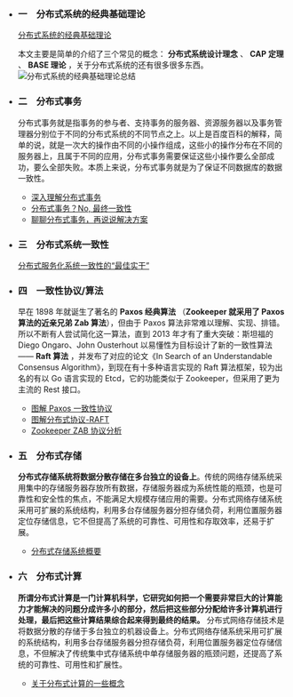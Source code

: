 - ### 一　分布式系统的经典基础理论

  [分布式系统的经典基础理论](https://blog.csdn.net/qq_34337272/article/details/80444032)

  本文主要是简单的介绍了三个常见的概念： **分布式系统设计理念** 、 **CAP 定理** 、 **BASE 理论** ，关于分布式系统的还有很多很多东西。
  ![分布式系统的经典基础理论总结](https://user-gold-cdn.xitu.io/2018/5/24/1639234237ec9805?w=791&h=466&f=png&s=55908)

- ### 二　分布式事务
  分布式事务就是指事务的参与者、支持事务的服务器、资源服务器以及事务管理器分别位于不同的分布式系统的不同节点之上。以上是百度百科的解释，简单的说，就是一次大的操作由不同的小操作组成，这些小的操作分布在不同的服务器上，且属于不同的应用，分布式事务需要保证这些小操作要么全部成功，要么全部失败。本质上来说，分布式事务就是为了保证不同数据库的数据一致性。
  - [深入理解分布式事务](http://www.codeceo.com/article/distributed-transaction.html)
  - [分布式事务？No, 最终一致性](https://zhuanlan.zhihu.com/p/25933039)
  - [聊聊分布式事务，再说说解决方案](https://www.cnblogs.com/savorboard/p/distributed-system-transaction-consistency.html)

* ### 三　分布式系统一致性

  [分布式服务化系统一致性的“最佳实干”](https://www.jianshu.com/p/1156151e20c8)

* ### 四　一致性协议/算法

  早在 1898 年就诞生了著名的 **Paxos 经典算法** （**Zookeeper 就采用了 Paxos 算法的近亲兄弟 Zab 算法**），但由于 Paxos 算法非常难以理解、实现、排错。所以不断有人尝试简化这一算法，直到 2013 年才有了重大突破：斯坦福的 Diego Ongaro、John Ousterhout 以易懂性为目标设计了新的一致性算法—— **Raft 算法** ，并发布了对应的论文《In Search of an Understandable Consensus Algorithm》，到现在有十多种语言实现的 Raft 算法框架，较为出名的有以 Go 语言实现的 Etcd，它的功能类似于 Zookeeper，但采用了更为主流的 Rest 接口。

  - [图解 Paxos 一致性协议](http://blog.xiaohansong.com/2016/09/30/Paxos/)
  - [图解分布式协议-RAFT](http://ifeve.com/raft/)
  - [Zookeeper ZAB 协议分析](http://blog.xiaohansong.com/2016/08/25/zab/)

* ### 五　分布式存储

  **分布式存储系统将数据分散存储在多台独立的设备上**。传统的网络存储系统采用集中的存储服务器存放所有数据，存储服务器成为系统性能的瓶颈，也是可靠性和安全性的焦点，不能满足大规模存储应用的需要。分布式网络存储系统采用可扩展的系统结构，利用多台存储服务器分担存储负荷，利用位置服务器定位存储信息，它不但提高了系统的可靠性、可用性和存取效率，还易于扩展。

  - [分布式存储系统概要](http://witchiman.top/2017/05/05/distributed-system/)

* ### 六　分布式计算

  **所谓分布式计算是一门计算机科学，它研究如何把一个需要非常巨大的计算能力才能解决的问题分成许多小的部分，然后把这些部分分配给许多计算机进行处理，最后把这些计算结果综合起来得到最终的结果。**
  分布式网络存储技术是将数据分散的存储于多台独立的机器设备上。分布式网络存储系统采用可扩展的系统结构，利用多台存储服务器分担存储负荷，利用位置服务器定位存储信息，不但解决了传统集中式存储系统中单存储服务器的瓶颈问题，还提高了系统的可靠性、可用性和扩展性。

  - [关于分布式计算的一些概念](https://blog.csdn.net/qq_34337272/article/details/80549020)
